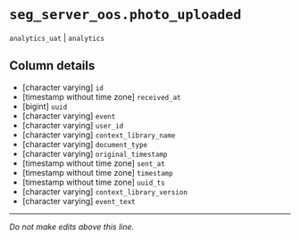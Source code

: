 # `seg_server_oos.photo_uploaded`
`analytics_uat` | `analytics`

## Column details
* [character varying] `id`
* [timestamp without time zone] `received_at`
* [bigint]    `uuid`
* [character varying] `event`
* [character varying] `user_id`
* [character varying] `context_library_name`
* [character varying] `document_type`
* [character varying] `original_timestamp`
* [timestamp without time zone] `sent_at`
* [timestamp without time zone] `timestamp`
* [timestamp without time zone] `uuid_ts`
* [character varying] `context_library_version`
* [character varying] `event_text`

-------------------------------------------------------------------------------
*Do not make edits above this line.*
